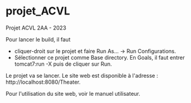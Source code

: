 # projet_ACVL
Projet ACVL 2AA - 2023

Pour lancer le build, il faut 
- cliquer-droit sur le projet et faire Run As... -> Run Configurations.
- Sélectionner ce projet comme Base directory. En Goals, il faut entrer tomcat7:run -X puis de cliquer sur Run.
  
Le projet va se lancer. Le site web est disponible à l'adresse : http://localhost:8080/Theater. 

Pour l'utilisation du site web, voir le manuel utilisateur.
